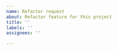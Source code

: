 ```yaml
---
name: Refactor request
about: Refactor feature for this project
title: ''
labels: ''
assignees: ''

---
```



